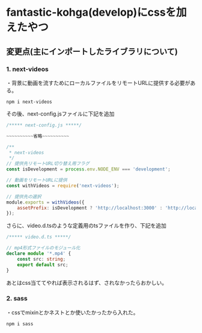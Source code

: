 # fantastic-kohga(develop)にcssを加えたやつ

## 変更点(主にインポートしたライブラリについて)

### 1. next-videos
・背景に動画を流すためにローカルファイルをリモートURLに提供する必要がある。
```linux
npm i next-videos
```
その後、next-config.jsファイルに下記を追加
```js
/***** next-config.js *****/

~~~~~~~~~~省略~~~~~~~~~~

/**
 * next-videos
 */
// 提供先リモートURL切り替え用フラグ
const isDevelopment = process.env.NODE_ENV === 'development';

// 動画をリモートURLに提供
const withVideos = require('next-videos');

// 提供先の選択
module.exports = withVideos({
	assetPrefix: isDevelopment ? 'http://localhost:3000' : 'http://localhost',
});
```
さらに、video.d.tsのような定義用のtsファイルを作り、下記を追加
```ts
/***** video.d.ts *****/

// mp4形式ファイルのモジュール化
declare module '*.mp4' {
	const src: string;
	export default src;
}
```
あとはcss当ててやれば表示されるはず、されなかったらおかしい。

### 2. sass
・cssでmixinとかネストとか使いたかったから入れた。
```linux
npm i sass
```
